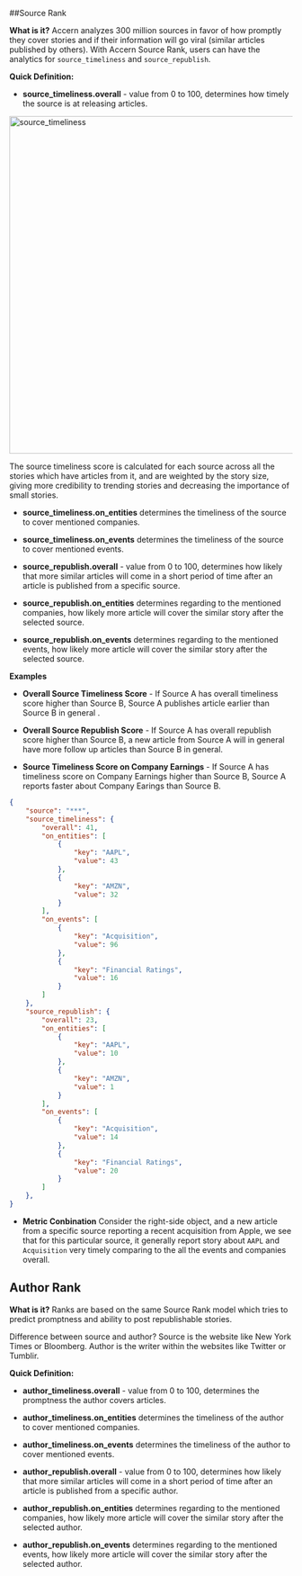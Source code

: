 ##Source Rank

**What is it?** Accern analyzes 300 million sources in favor of how promptly they cover stories and if their information will go viral (similar articles published by others). With Accern Source Rank, users can have the analytics for `source_timeliness` and `source_republish`.

**Quick Definition:**

* **source_timeliness.overall** - value from 0 to 100, determines how timely the source is at releasing articles.

<img src="images/source_timeliness.jpg" alt="source_timeliness" width="600px" />

The source timeliness score is calculated for each source across all the stories which have articles from it, and are weighted by the story size, giving more credibility to trending stories and decreasing the importance of small stories.

* **source_timeliness.on_entities** determines the timeliness of the source to cover mentioned companies.

* **source_timeliness.on_events** determines the timeliness of the source to cover mentioned events.

* **source_republish.overall** - value from 0 to 100, determines how likely that more similar articles will come in a short period of time after an article is published from a specific source.

* **source_republish.on_entities** determines regarding to the mentioned companies, how likely more article will cover the similar story after the selected source.

* **source_republish.on_events** determines regarding to the mentioned events, how likely more article will cover the similar story after the selected source.

**Examples**


- **Overall Source Timeliness Score** - If Source A has overall timeliness score higher than Source B, Source A publishes article earlier than Source B in general .

- **Overall Source Republish Score** - If Source A has overall republish score higher than Source B, a new article from Source A will in general have more follow up articles than Source B in general.

- **Source Timeliness Score on Company Earnings** - If Source A has timeliness score on Company Earnings higher than Source B, Source A reports faster about Company Earings than Source B.

```json
{
    "source": "***",
    "source_timeliness": {
        "overall": 41,
        "on_entities": [
            {
                "key": "AAPL",
                "value": 43
            },
            {
                "key": "AMZN",
                "value": 32
            }
        ],
        "on_events": [
            {
                "key": "Acquisition",
                "value": 96
            },
            {
                "key": "Financial Ratings",
                "value": 16
            }
        ]
    },
    "source_republish": {
        "overall": 23,
        "on_entities": [
            {
                "key": "AAPL",
                "value": 10
            },
            {
                "key": "AMZN",
                "value": 1
            }
        ],
        "on_events": [
            {
                "key": "Acquisition",
                "value": 14
            },
            {
                "key": "Financial Ratings",
                "value": 20
            }
        ]
    },
}
```

- **Metric Conbination** Consider the right-side object, and a new article from a specific source reporting a recent acquisition from Apple, we see that for this particular source, it generally report story about `AAPL` and `Acquisition` very timely comparing to the all the events and companies overall.


## Author Rank
**What is it?** Ranks are based on the same Source Rank model which tries to predict promptness and ability to post republishable stories.

<aside class="notice">
Difference between source and author? Source is the website like New York Times or Bloomberg. Author is the writer within the websites like Twitter or Tumblir.
</aside>

**Quick Definition:**

* **author_timeliness.overall** - value from 0 to 100, determines the promptness the author covers articles.

* **author_timeliness.on_entities** determines the timeliness of the author to cover mentioned companies.

* **author_timeliness.on_events** determines the timeliness of the author to cover mentioned events.

* **author_republish.overall** - value from 0 to 100, determines how likely that more similar articles will come in a short period of time after an article is published from a specific author.

* **author_republish.on_entities** determines regarding to the mentioned companies, how likely more article will cover the similar story after the selected author.

* **author_republish.on_events** determines regarding to the mentioned events, how likely more article will cover the similar story after the selected author.
